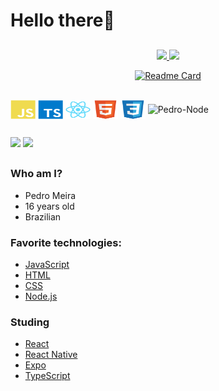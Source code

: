 # Hello there👋

##

<div align="center">
  <a href="https://github.com/pedromeira220">
  <img height="180em" src="https://github-readme-stats.vercel.app/api?username=pedromeira220&show_icons=true&theme=dark&include_all_commits=true&count_private=true"/>
  <img height="180em" src="https://github-readme-stats.vercel.app/api/top-langs/?username=pedromeira220&layout=compact&langs_count=7&theme=dark"/>
  
[![Readme Card](https://github-readme-stats.vercel.app/api/pin/?username=pedromeira220&repo=movieApp&theme=dark)](https://github.com/pedromeira220/movieApp)
</div>
<div style="display: inline_block"><br>
  <img align="center" alt="Pedro-Js" height="30" width="40" src="https://raw.githubusercontent.com/devicons/devicon/master/icons/javascript/javascript-plain.svg">
  <img align="center" alt="Pedro-Ts" height="30" width="40" src="https://raw.githubusercontent.com/devicons/devicon/master/icons/typescript/typescript-plain.svg">
  <img align="center" alt="Pedro-React" height="30" width="40" src="https://raw.githubusercontent.com/devicons/devicon/master/icons/react/react-original.svg">
  <img align="center" alt="Pedro-HTML" height="30" width="40" src="https://raw.githubusercontent.com/devicons/devicon/master/icons/html5/html5-original.svg">
  <img align="center" alt="Pedro-CSS" height="30" width="40" src="https://raw.githubusercontent.com/devicons/devicon/master/icons/css3/css3-original.svg" />   
<img align="center" alt="Pedro-Node" height="30" width="40" src="https://cdn.jsdelivr.net/gh/devicons/devicon/icons/nodejs/nodejs-original.svg" 
          
  
</div>
  
##  

  <div> 
  
  <a href="https://instagram.com/pedromeira220" target="_blank"><img src="https://img.shields.io/badge/-Instagram-%23E4405F?style=for-the-badge&logo=instagram&logoColor=white" target="_blank"></a>
  <a href="https://www.linkedin.com/in/pedro-meira220/" target="_blank"><img src="https://img.shields.io/badge/-LinkedIn-%230077B5?style=for-the-badge&logo=linkedin&logoColor=white" target="_blank"></a> 
 
  
</div>
  
##
### Who am I?
- Pedro Meira 
- 16 years old
- Brazilian

### Favorite technologies:
- [JavaScript](https://developer.mozilla.org/en/docs/Web/JavaScript)
- [HTML](https://developer.mozilla.org/en/docs/Web/HTML)
- [CSS](https://developer.mozilla.org/en/docs/Web/CSS)
- [Node.js](https://nodejs.org/en/)







### Studing

- [React](https://reactjs.org)
- [React Native](https://reactnative.dev/)
- [Expo](https://expo.io/)
- [TypeScript](https://reactjs.org)

<!--
**pedromeira220/pedromeira220** is a ✨ _special_ ✨ repository because its `README.md` (this file) appears on your GitHub profile.

Here are some ideas to get you started:

- 🔭 I’m currently working on ...
- 🌱 I’m currently learning ...
- 👯 I’m looking to collaborate on ...
- 🤔 I’m looking for help with ...
- 💬 Ask me about ...
- 📫 How to reach me: ...
- 😄 Pronouns: ...
- ⚡ Fun fact: ...
-->
